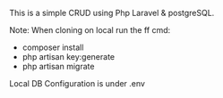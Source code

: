 This is a simple CRUD using Php Laravel & postgreSQL.

Note:
When cloning on local run the ff cmd: 
* composer install
* php artisan key:generate
* php artisan migrate

Local DB Configuration is under .env